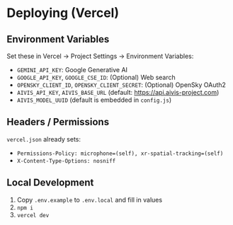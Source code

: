 # Deploying (Vercel)

## Environment Variables

Set these in Vercel → Project Settings → Environment Variables:

- `GEMINI_API_KEY`: Google Generative AI
- `GOOGLE_API_KEY`, `GOOGLE_CSE_ID`: (Optional) Web search
- `OPENSKY_CLIENT_ID`, `OPENSKY_CLIENT_SECRET`: (Optional) OpenSky OAuth2
- `AIVIS_API_KEY`, `AIVIS_BASE_URL` (default: https://api.aivis-project.com)
- `AIVIS_MODEL_UUID` (default is embedded in `config.js`)

## Headers / Permissions

`vercel.json` already sets:

- `Permissions-Policy: microphone=(self), xr-spatial-tracking=(self)`
- `X-Content-Type-Options: nosniff`

## Local Development

1. Copy `.env.example` to `.env.local` and fill in values
2. `npm i`
3. `vercel dev`

